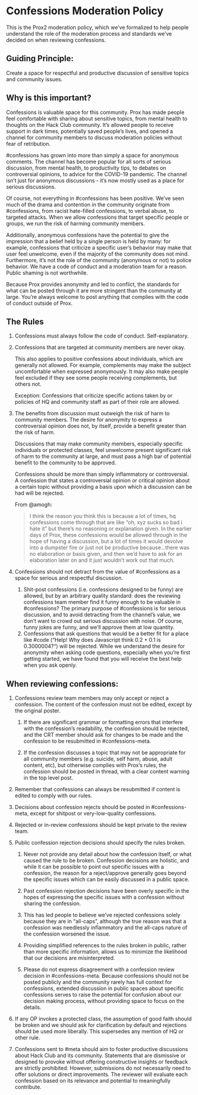 # Confessions Moderation Policy

This is the Prox2 moderation policy, which we’ve formalized to help people understand the role of the moderation process and standards we’ve decided on when reviewing confessions.

## Guiding Principle:

Create a space for respectful and productive discussion of sensitive topics and community issues.

## Why is this important?

Confessions is valuable space for this community. Prox has made people feel comfortable with sharing about sensitive topics, from mental health to thoughts on the Hack Club community. It’s allowed people to receive support in dark times, potentially saved people’s lives, and opened a channel for community members to discuss moderation policies without fear of retribution.

#confessions has grown into more than simply a space for anonymous comments. The channel has become popular for all sorts of serious discussion, from mental health, to productivity tips, to debates on controversial opinions, to advice for the COVID-19 pandemic. The channel isn’t just for anonymous discussions - it’s now mostly used as a place for serious discussions.

Of course, not everything in #confessions has been positive. We’ve seen much of the drama and contention in the community originate from #confessions, from racist hate-filled confessions, to verbal abuse, to targeted attacks. When we allow confessions that target specific people or groups, we run the risk of harming community members.

Additionally, anonymous confessions have the potential to give the impression that a belief held by a single person is held by many: for example, confessions that criticize a specific user’s behavior may make that user feel unwelcome, even if the majority of the community does not mind. Furthermore, it’s not the role of the community (anonymous or not) to police behavior. We have a code of conduct and a moderation team for a reason. Public shaming is not worthwhile.

Because Prox provides anonymity and led to conflict, the standards for what can be posted through it are more stringent than the community at large. You’re always welcome to post anything that complies with the code of conduct outside of Prox.

## The Rules

1) Confessions must always follow the code of conduct.
   Self-explanatory.

2) Confessions that are targeted at community members are never okay.

   This also applies to positive confessions about individuals, which are generally not allowed. For example, complements may make the subject uncomfortable when expressed anonymously. It may also make people feel excluded if they see some people receiving complements, but others not.

   Exception: Confessions that criticize specific actions taken by or policies of HQ and community staff as part of their role are allowed.

3) The benefits from discussion must outweigh the risk of harm to community members.
   The desire for anonymity to express a controversial opinion does not, by itself, provide a benefit greater than the risk of harm.

   Discussions that may make community members, especially specific individuals or protected classes, feel unwelcome present significant risk of harm to the community at large, and must pass a high bar of potential benefit to the community to be approved.

   Confessions should be more than simply inflammatory or controversial. A confession that states a controversial opinion or critical opinion about a certain topic without providing a basis upon which a discussion can be had will be rejected.

   From @amogh:

   > I think the reason you think this is because a lot of times, hq confessions come through that are like “oh, xyz sucks so bad i hate it” but there’s no reasoning or explanation given. In the earlier days of Prox, these confessions would be allowed through in the hope of having a discussion, but a lot of times it would devolve into a dumpster fire or just not be productive because…there was no elaboration or basis given, and then we’d have to ask for an elaboration later on and it just wouldn’t work out that much.

4) Confessions should not detract from the value of #confessions as a space for serious and respectful discussion.
     1) Shit-post confessions (i.e. confessions designed to be funny) are allowed, but by an arbitrary quality standard: does the reviewing confessions team member find it funny enough to be valuable in #confessions? The primary purpose of #confessions is for serious discussion, and to avoid detracting from the channel’s value, we don’t want to crowd out serious discussion with noise. Of course, funny jokes are funny, and we’ll approve them at low quantity.
     2) Confessions that ask questions that would be a better fit for a place like #code  (“Help! Why does Javascript think 0.2 + 0.1 is 0.3000004?“) will be rejected. While we understand the desire for anonymity when asking code questions, especially when you’re first getting started, we have found that you will receive the best help when you ask openly.

## When reviewing confessions:

1) Confessions review team members may only accept or reject a confession. The content of the confession must not be edited, except by the original poster.
    
    1) If there are significant grammar or formatting errors that interfere with the confession’s readability, the confession should be rejected, and the CRT member should ask for changes to be made and the confession to be resubmitted in #confessions-meta.
    
    2) If the confession discusses a topic that may not be appropriate for all community members (e.g. suicide, self harm, abuse, adult content, etc), but otherwise complies with Prox’s rules, the confession should be posted in thread, with a clear content warning in the top level post.

2) Remember that confessions can always be resubmitted if content is edited to comply with our rules.

3) Decisions about confession rejects should be posted in #confessions-meta, except for shitpost or very-low-quality confessions.

4) Rejected or in-review confessions should be kept private to the review team.

5) Public confession rejection decisions should specify the rules broken.
    
    1) Never not provide any detail about how the confession itself, or what caused the rule to be broken. Confession decisions are holistic, and while it can be possible to point out specific issues with a confession, the reason for a reject/approve generally goes beyond the specific issues which can be easily discussed in a public space.
    
    2) Past confession rejection decisions have been overly specific in the hopes of expressing the specific issues with a confession without sharing the confession.
    
    3) This has led people to believe we’ve rejected confessions solely because they are in “all-caps”, although the true reason was that a confession was needlessly inflammatory and the all-caps nature of the confession worsened the issue.
    
    4) Providing simplified references to the rules broken in public, rather than more specific information, allows us to minimize the likelihood that our decisions are misinterpreted.
    
    5) Please do not express disagreement with a confession review decision in #confessions-meta. Because confessions should not be posted publicly and the community rarely has full context for confessions, extended discussion in public spaces about specific confessions serves to raise the potential for confusion about our decision making process, without providing space to focus on the details.

6) If any OP invokes a protected class, the assumption of good faith should be broken and we should ask for clarification by default and rejections should be used more liberally. This supersedes any mention of HQ or other rule.

7) Confessions sent to #meta should aim to foster productive discussions about Hack Club and its community. Statements that are dismissive or designed to provoke without offering constructive insights or feedback are strictly prohibited. However, submissions do not necessarily need to offer solutions or direct improvements. The reviewer will evaluate each confession based on its relevance and potential to meaningfully contribute.
